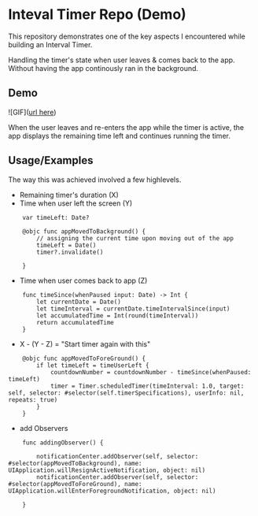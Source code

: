
# Inteval Timer Repo (Demo)

This repository demonstrates one of the key aspects I encountered while building an Interval Timer.

Handling the timer's state when user leaves & comes back to the app. Without having the app continously ran in the background.

## Demo

![GIF]([url here](https://github.com/125mkl54l7m/intervalTimerRepo/blob/main/sample.gif?raw=true))

When the user leaves and re-enters the app while the timer is active, the app displays the remaining time left and continues running the timer.
## Usage/Examples
The way this was achieved involved a few highlevels.


- Remaining timer's duration (X)
- Time when user left the screen (Y)

```
    var timeLeft: Date?

    @objc func appMovedToBackground() {
        // assigning the current time upon moving out of the app
        timeLeft = Date()
        timer?.invalidate()
        
    }

```

- Time when user comes back to app (Z)
```
    func timeSince(whenPaused input: Date) -> Int {
        let currentDate = Date()
        let timeInterval = currentDate.timeIntervalSince(input)
        let accumulatedTime = Int(round(timeInterval))
        return accumulatedTime
    }
```


- X - (Y - Z) = "Start timer again with this"

```
    @objc func appMovedToForeGround() {
        if let timeLeft = timeUserLeft {
            countdownNumber = countdownNumber - timeSince(whenPaused: timeLeft)
            timer = Timer.scheduledTimer(timeInterval: 1.0, target: self, selector: #selector(self.timerSpecifications), userInfo: nil, repeats: true)
        }
    }
```

- add Observers

```
    func addingObserver() {
        
        notificationCenter.addObserver(self, selector: #selector(appMovedToBackground), name: UIApplication.willResignActiveNotification, object: nil)
        notificationCenter.addObserver(self, selector: #selector(appMovedToForeGround), name: UIApplication.willEnterForegroundNotification, object: nil)
                
    }
```
